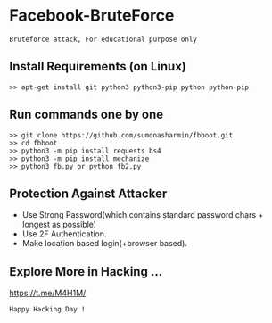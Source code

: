 # Facebook-BruteForce
```
Bruteforce attack, For educational purpose only
```


## Install Requirements (on Linux)
```
>> apt-get install git python3 python3-pip python python-pip
```

## Run commands one by one
```
>> git clone https://github.com/sumonasharmin/fbboot.git
>> cd fbboot
>> python3 -m pip install requests bs4
>> python3 -m pip install mechanize
>> python3 fb.py or python fb2.py
```


## Protection Against Attacker
* Use Strong Password(which contains standard password chars + longest as possible)
* Use 2F Authentication.
* Make location based login(+browser based).

## Explore More in Hacking ...
https://t.me/M4H1M/

~~~
Happy Hacking Day !
~~~
